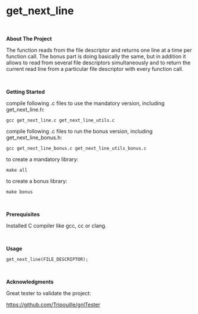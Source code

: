 # get_next_line

<br>

**About The Project**

The function reads from the file descriptor and returns one line at a time per function call.
The bonus part is doing basically the same, but in addition it allows to read from several file descriptors simultaneously and to return the current read line from a particular file descriptor with every function call.

<br>

**Getting Started**

compile following .c files to use the mandatory version, including get_next_line.h:

`gcc get_next_line.c get_next_line_utils.c
`

compile following .c files to run the bonus version, including get_next_line_bonus.h:

`gcc get_next_line_bonus.c get_next_line_utils_bonus.c
`

to create a mandatory library:

`make all`

to create a bonus library:

`make bonus
`

<br>

**Prerequisites**

Installed C compiler like gcc, cc or clang.

<br>

**Usage**

`get_next_line(FILE_DESCRIPTOR);
`

<br>


**Acknowledgments**

Great tester to validate the project:

https://github.com/Tripouille/gnlTester
